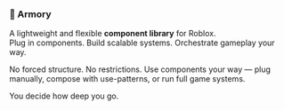 ### 🚀 Armory

A lightweight and flexible **component library** for Roblox.  
Plug in components. Build scalable systems. Orchestrate gameplay your way.

No forced structure. No restrictions.
Use components your way — plug manually, compose with use-patterns, or run full game systems.

You decide how deep you go.